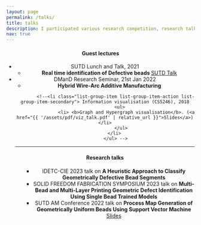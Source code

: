 ```yaml
---
layout: page
permalink: /talks/
title: talks
description: I participated various research competition, research talks and Guest lectures.
nav: true
---
```


<div class = "post">
    <header class = "post-header"> 
        <h4 class="post-title">Guest lectures</h4>
        <ul class="list-group">
            <li class="list-group-item list-group-item-action list-group-item-secondary"> SUTD Lunch and Talk, 2021
                <ul>
                    <li> <b> Real time identification of Defective beads </b>  <a href="/nowrinsurovi/assets/pdf/guest_lecture.pptx">SUTD Talk</a>  </li>
                    <!-- <li> <b> Practical machine learning using Amazon Sagemaker services</b> (<a href="#">Slides</a>) </li>-->
                </ul>
            </li>
            <li class="list-group-item list-group-item-action list-group-item-secondary"> DManD Research Seminar, 21st Jan 2022
                <ul>
                    <li> <b> Hybrid Wire-Arc Additive Manufacturing</b> </li>
                 </ul>
            </li>
			
            <!--<li class="list-group-item list-group-item-action list-group-item-secondary"> Information visualisation (CS5246), 2018
                <ul> 
                    <li> <b>Graph and Hypergraph visualisation</b>. (<a href="{{ '/assets/pdf/viz_talk.pdf' | relative_url }}">Slides</a>)</li>
                </ul>
            </li> 
            </ul> -->
 
<hr>
<div class = "post">
    <header class = "post-header"> 
        <h4 class="post-title">Research talks</h4>
        <ul class="list-group">
			<ul class="list-group">
			<li class="list-group-item list-group-item-action list-group-item-secondary"> IDETC-CIE 2023 talk on <b>A Heuristic Approach to Classify Geometrically Defective Bead Segments</b> </li>
            <li class="list-group-item list-group-item-action list-group-item-secondary"> SOLID FREEDOM FABRICATION SYMPOSIUM 2023 talk on <b>Multi-Bead and Multi-Layer Printing Geometric Defect Identification Using Single Bead Trained Models</b> </li>
			<li class="list-group-item list-group-item-action list-group-item-secondary"> SUTD AM Conference 2022 talk on <b>Process Map Generation of Geometrically Uniform Beads Using Support Vector Machine</b> <a href="/nowrinsurovi/assets/pdf/AM_con.pdf">Slides</a></li>
            <!--
			<li class="list-group-item list-group-item-action list-group-item-secondary"> IDETC-CIE 2022 talk on <b>A Study of Machine Learning Framework for Enabling Early Defect Detection in Wire Arc Additive Manufacturing Processes</b> </li>
            <li class="list-group-item list-group-item-action list-group-item-secondary"> IDETC-CIE 2021 talk on <b>A Study on the Acoustic Signal Based Frameworks for the Real-Time Identification of Geometrically Defective Wire Arc Bead</b> </li>
       -->
	   
	   
	   
	   
	   